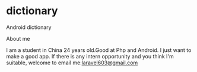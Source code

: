 dictionary
==========

Android dictionary



About me

I am a student in China 24 years old.Good at Php and Android.
I just want to make a good app. If there is any intern opportunity and you think I'm suitable, welcome to email me:laravel603@gmail.com
